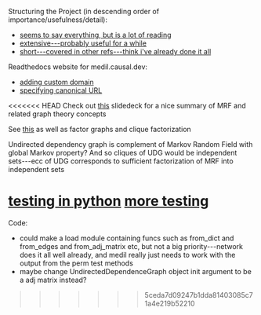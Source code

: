 Structuring the Project (in descending order of importance/usefulness/detail):

  * [seems to say everything, but is a lot of reading](https://docs.python-guide.org/writing/structure/)
  * [extensive---probably useful for a while](https://python-packaging.readthedocs.io/en/latest/minimal.html)
  * [short---covered in other refs---think i've already done it all]( https://able.bio/SamDev14/how-to-structure-a-python-project--685o1o6)

Readthedocs website for medil.causal.dev:
  * [adding custom domain](https://docs.readthedocs.io/en/stable/custom_domains.html)
  * [specifying canonical URL](https://docs.readthedocs.io/en/stable/guides/canonical.html)

<<<<<<< HEAD
Check out [this](http://signal.ee.psu.edu/mrf.pdf) slidedeck for a nice summary of MRF and related graph theory concepts

See [this](https://en.wikipedia.org/wiki/Markov_random_field) as well as factor graphs and clique factorization

Undirected dependency graph is complement of Markov Random Field with global Markov property? And so cliques of UDG would be independent sets---ecc of UDG corresponds to sufficient factorization of MRF into independent sets

[testing in python](https://realpython.com/python-testing/)
[more testing](https://docs.python-guide.org/writing/tests/)
=======
Code:
  * could make a load module containing funcs such as from\_dict and from\_edges and from\_adj\_matrix etc, but not a big priority---network does it all well already, and medil really just needs to work with the output from the perm test methods
  * maybe change UndirectedDependenceGraph object init argument to be a adj matrix instead?
>>>>>>> 5ceda7d09247b1dda81403085c71a4e219b52210
